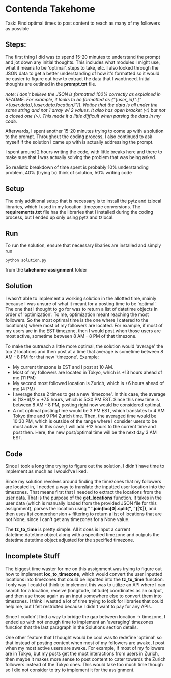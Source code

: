 # Contenda Takehome
Task: Find optimal times to post content to reach as many of my followers as possible

## Steps:
The first thing I did was to spend 15-20 minutes to understand the prompt and jot down any initial thoughts. This includes what modules I might use, what it means to be 'optimal', steps to take, etc. I also looked through the JSON data to get a better understanding of how it's formatted so it would be easier to figure out how to extract the data that I want/need. Initial thoughts are outlined in the **prompt.txt** file.

*note: I don't believe the JSON is formatted 100% correctly as explained in README. For example, it looks to be formatted as {"{user_id}":["<{user.data},{user.data.location}"]}. Notice that the data is all under the same string and not 1 array w/ 2 values. It also has open bracket (<) but not a closed one (>). This made it a little difficult when parsing the data in my code.*

Afterwards, I spent another 15-20 minutes trying to come up with a solution to the prompt. Throughout the coding process, I also continued to ask myself if the solution I came up with is actually addressing the prompt.

I spent around 2 hours writing the code, with little breaks here and there to make sure that I was actually solving the problem that was being asked.

So realistic breakdown of time spent is probably 10% understanding problem, 40% (trying to) think of solution, 50% writing code

## Setup
The only additional setup that is necessary is to install the pytz and tzlocal libraries, which I used in my location-timezone conversions. The **requirements.txt** file has the libraries that I installed during the coding process, but I ended up only using pytz and tzlocal.

## Run
To run the solution, ensure that necessary libaries are installed and simply run 
```
python solution.py
```
from the **takehome-assignment** folder

## Solution
I wasn't able to implement a working solution in the allotted time, mainly because I was unsure of what it meant for a posting time to be 'optimal'. The one that I thought to go for was to return a list of datetime objects in order of 'optimization'. To me, optimization meant reaching the most followers. So the most optimal time is the one where I catered to the location(s) where most of my followers are located. For example, if most of my users are in the EST timezone, then I would post when those users are most active, sometime between 8 AM - 8 PM of that timezone. 

To make the outreach a little more optimal, the solution would 'average' the top 2 locations and then post at a time that average is sometime between 8 AM - 8 PM for that new 'timezone'. 
Example:
 - My current timezone is EST and I post at 10 AM. 
 - Most of my followers are located in Tokyo, which is +13 hours ahead of me (11 PM)
 - My second most followed location is Zurich, which is +6 hours ahead of me (4 PM)
 - I average those 2 times to get a new 'timezone'. In this case, the average is (13+6)/2 = +7.5 hours, which is 5:30 PM EST. Since this new time is between 8 AM - 8 PM, posting right now would be considered optimal.
 - A not optimal posting time would be 3 PM EST, which translates to 4 AM Tokyo time and 9 PM Zurich time. Then, the averaged time would be 10:30 PM, which is outside of the range where I consider users to be most active. In this case, I will add +12 hours to the current time and post then. Here, the new post/optimal time will be the next day 3 AM EST. 

## Code
Since I took a long time trying to figure out the solution, I didn't have time to implement as much as I would've liked. 

Since my solution revolves around finding the timezones that my followers are located in, I needed a way to translate the inputted user location into the timezones. That means first that I needed to extract the locations from the user data. That is the purpose of the **get_locations** function. It takes in the user data (which is manually loaded from the provided JSON file for this assignment), parses the location using **"".join(loc[0].split(", ")[1:])**, and then uses list comprehension + filtering to return a list of locations that are not None, since I can't get any timezones for a None value.

The **tz_to_time** is pretty simple. All it does is input a current datetime.datetime object along with a specified timezone and outputs the datetime.datetime object adjusted for the specified timezone.

## Incomplete Stuff
The biggest time waster for me on this assignment was trying to figure out how to implement **loc_to_timezone**, which would convert the user inputted locations into timezones that could be inputted into the **tz_to_time** function. I only way I could of think to implement this was to utilize an API where I can search for a location, receive (longitude, latitude) coordinates as an output, and then use those again as an input somewhere else to convert them into timezones. I think I wasted a lot of time trying to look for libraries that could help me, but I felt restricted because I didn't want to pay for any APIs. 

Since I couldn't find a way to bridge the gap between location -> timezone, I ended up with not enough time to implement an 'averaging' timezones function that the last paragraph in the Solutions section details.

One other feature that I thought would be cool was to redefine 'optimal' so that instead of posting content when most of my followers are awake, I post when my most active users are awake. For example, if most of my followers are in Tokyo, but my posts get the most interactions from users in Zurich, then maybe it makes more sense to post content to cater towards the Zurich followers instead of the Tokyo ones. This would take too much time though so I did not consider to try to implement it for the assignment.
